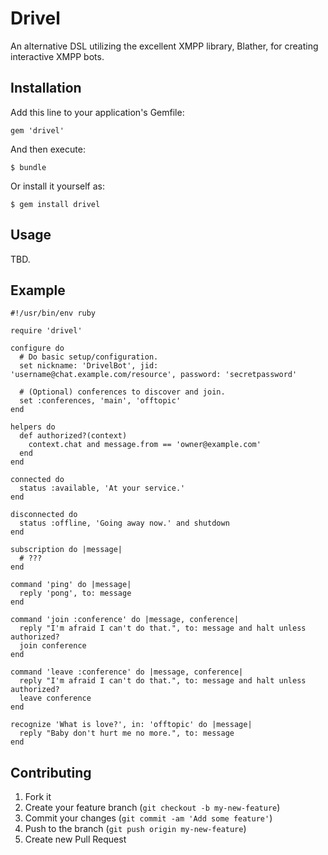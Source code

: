 # Drivel

An alternative DSL utilizing the excellent XMPP library, Blather, for creating interactive XMPP bots.

## Installation

Add this line to your application's Gemfile:

    gem 'drivel'

And then execute:

    $ bundle

Or install it yourself as:

    $ gem install drivel

## Usage

TBD.

## Example

    #!/usr/bin/env ruby

    require 'drivel'

    configure do
      # Do basic setup/configuration.
      set nickname: 'DrivelBot', jid: 'username@chat.example.com/resource', password: 'secretpassword'

      # (Optional) conferences to discover and join.
      set :conferences, 'main', 'offtopic'
    end

    helpers do
      def authorized?(context)
        context.chat and message.from == 'owner@example.com'
      end
    end

    connected do
      status :available, 'At your service.'
    end

    disconnected do
      status :offline, 'Going away now.' and shutdown
    end

    subscription do |message|
      # ???
    end

    command 'ping' do |message|
      reply 'pong', to: message
    end

    command 'join :conference' do |message, conference|
      reply "I'm afraid I can't do that.", to: message and halt unless authorized?
      join conference
    end

    command 'leave :conference' do |message, conference|
      reply "I'm afraid I can't do that.", to: message and halt unless authorized?
      leave conference
    end

    recognize 'What is love?', in: 'offtopic' do |message|
      reply "Baby don't hurt me no more.", to: message
    end

## Contributing

1. Fork it
2. Create your feature branch (`git checkout -b my-new-feature`)
3. Commit your changes (`git commit -am 'Add some feature'`)
4. Push to the branch (`git push origin my-new-feature`)
5. Create new Pull Request
